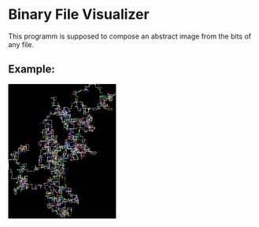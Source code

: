 # Binary File Visualizer

This programm is supposed to compose an abstract image from the bits of any file.

## Example:

![Visual Representation of some binary](./visual.jpeg)
